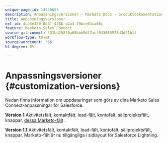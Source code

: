 ```yaml
---
unique-page-id: 14746655
description: Anpassningsversioner - Marketo Docs - produktdokumentation
title: Anpassningsversioner
exl-id: 4ca3e330-0d3f-428b-a2a4-19bce63ca08c
feature: Marketo Sales Connect
source-git-commit: 431bd258f9a68bbb9df7acf043085578d3d91b1f
workflow-type: tm+mt
source-wordcount: '66'
ht-degree: 0%

---
```


# Anpassningsversioner {#customization-versions}

Nedan finns information om uppdateringar som görs av dina Marketo Sales Connect-anpassningar för Salesforce.

**Version 1**
Aktivitetsfält, kontaktfält, lead-fält, kontofält, säljprojektsfält, knappar, [dessa Marketo-fält](/help/marketo/product-docs/marketo-sales-connect/crm/salesforce-customization/sales-connect-customizations-for-crm.md) .

**Version 1.1**
Aktivitetsfält, kontaktfält, lead-fält, kontofält, säljprojektsfält, knappar, Marketo-fält är nu tillgängliga i sidlayout för Salesforce Lightning.

